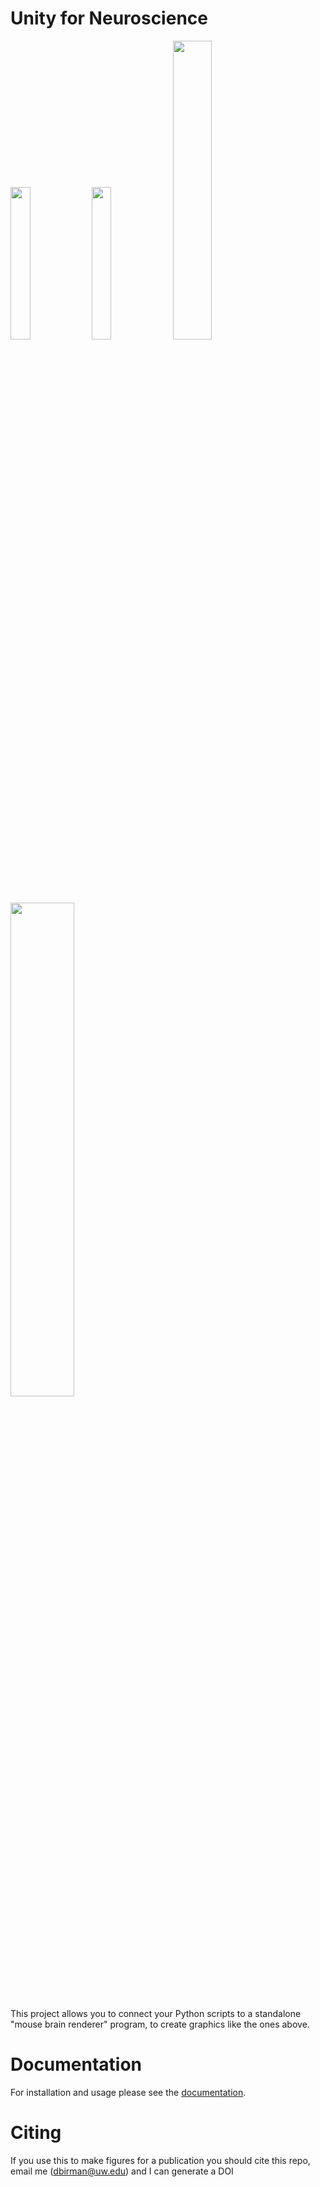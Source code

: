# Unity for Neuroscience

<p float="left">
 <img src="https://github.com/dbirman/UMRenderer/raw/main/Examples/gallery/flatmap_layout.png" width="25%"> 
 <img src="https://github.com/dbirman/UMRenderer/raw/main/Examples/gallery/data_onesided.png" width="25%"> 
 <img src="https://github.com/dbirman/UMRenderer/raw/main/Examples/gallery/RS_fig1.png " width="35%">
</p>

<p float="center">
 <img src="https://github.com/dbirman/UMRenderer/raw/main/Examples/gallery/brain_rotate_cropped.gif" width="45%"> 
</p>

This project allows you to connect your Python scripts to a standalone "mouse brain renderer" program, to create graphics like the ones above.

# Documentation

For installation and usage please see the [documentation](https://docs.virtualbrainlab.org/build/html/02_brain_viewer.html).

# Citing

If you use this to make figures for a publication you should cite this repo, email me (dbirman@uw.edu) and I can generate a DOI
